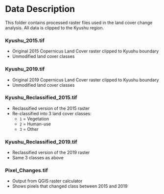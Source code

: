 # Data Description
This folder contains processed raster files used in the land cover change analysis. All data is clipped to the Kyushu region.

### Kyushu_2015.tif
- Original 2015 Copernicus Land Cover raster clipped to Kyushu boundary
- Unmodified land cover classes

### Kyushu_2019.tif
- Original 2019 Copernicus Land Cover raster clipped to Kyushu boundary 
- Unmodified land cover classes

### Kyushu_Reclassified_2015.tif
- Reclassified version of the 2015 raster
- Re-classified into 3 land cover classes:
  - `1` = Vegetation
  - `2` = Human-use
  - `3` = Other

### Kyushu_Reclassified_2019.tif
- Reclassified version of the 2019 raster
- Same 3 classes as above

### Pixel_Changes.tif
- Output from QGIS raster calculator
- Shows pixels that changed class between 2015 and 2019
